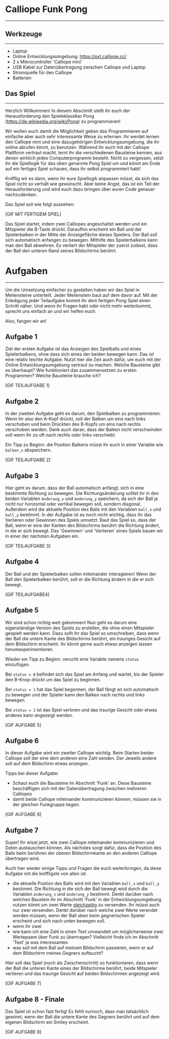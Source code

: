 # Calliope Funk Pong
<hr>

## Werkzeuge
<hr>

* Laptop
* Online Entwicklungsumgebung: https://pxt.calliope.cc/
* 2 x Mikrocontroller 'Calliope mini'
* USB Kabel zur Datenübertragung zwischen Calliope und Laptop
* Stromquelle für den Calliope
* Batterien

## Das Spiel
<hr>

Herzlich Willkommen!
In diesem Abschnitt stellt ihr euch der Herausforderung den Spieleklassiker Pong (https://de.wikipedia.org/wiki/Pong) zu programmieren!

Wir wollen euch damit die Möglichkeit geben das Programmieren auf einfache aber auch sehr interessante
Weise zu erlernen. Ihr werdet lernen den Calliope mini und eine dazugehörigen Entwicklungsumgebung, die
ihr online abrufen könnt, zu benutzen. Während ihr euch mit der Calliope Plattform vertraut macht, lernt
ihr die verschiedenen Bausteine kennen, aus denen wirklich jedes Computerprogramm besteht. Nicht zu
vergessen, setzt ihr die Spiellogik für das oben genannte Pong Spiel um und könnt am Ende auf ein fertiges
Spiel schauen, dass ihr selbst programmiert habt!

Knifflig wir es dann, wenn ihr eure Spiellogik anpassen müsst, da sich das Spiel nicht so verhält wie gewünscht.
Aber keine Angst, das ist ein Teil der Herausforderung und wird euch dazu bringen über euren Code genauer
nachzudenken.

Das Spiel soll wie folgt aussehen:

[GIF MIT FERTIGEM SPIEL]

Das Spiel startet, indem zwei Calliopes angeschaltet werden und ein Mitspieler die B-Taste drückt. Daraufhin
erscheint ein Ball und der Spielerbalken  in der Mitte der Anzeigefläche dieses Spielers. Der Ball soll sich automatisch anfangen zu
bewegen. Mithilfe des Spielerbalkens kann man den Ball abwehren. Es verliert der Mitspieler der zuerst zulässt, dass der Ball
den unteren Rand seines Bildschirms berührt.

# Aufgaben
<hr>

Um die Umsetzung einfacher zu gestalten haben wir das Spiel in Meilensteine unterteilt. Jeder Meilenstein baut auf dem davor auf.
Mit der Erledigung jeder Teilaufgabe kommt ihr dem fertigen Pong Spiel einen Schritt näher. Und wenn ihr Fragen habt oder
nicht mehr weiterkommt, sprecht uns einfach an und wir helfen euch.

Also, fangen wir an!

## Aufgabe 1

Ziel der ersten Aufgabe ist das Anzeigen des Spielballs und eines Spielerbalkens, ohne dass sich eines der beiden bewegen kann.
Das ist eine relativ leichte Aufgabe. Nutzt hier die Zeit auch dafür, um euch mit der Online Entwicklungsumgebung vertraut zu machen.
Welche Bausteine gibt es überhaupt? Wie funktioniert das zusammensetzen zu ersten Programmen? Welche Bausteine brauche ich?

[GIF TEILAUFGABE 1]

## Aufgabe 2

In der zweiten Aufgabe geht es darum, den Spielbalken zu programmieren. Wenn ihr also den A-Kopf drückt, soll der Balken
um eins nach links verschoben und beim Drückten des B-Kopfs um eins nach rechts verschoben werden. Denk auch daran, dass
der Balken nicht verschwinden soll wenn ihr zu oft nach rechts oder links verschiebt.

Ein Tipp zu Beginn: die Position Balkens müsst ihr euch in einer Variable wie `balken_x` abspeichern.

[GIF TEILAUFGABE 2]

## Aufgabe 3

Hier geht es darum, dass der Ball automatisch anfängt, sich in eine bestimmte Richtung zu bewegen.
Die Richtungsänderung solltet ihr in den beiden Variablen `änderung_x` und `änderung_y` speichern, da sich der Ball ja
nicht nur horizontal oder vertikal bewegen soll, sondern diagonal. Außerdem wird die aktuelle Position des Balls mit den
Variablen `ball_x` und `ball_y` bestimmt. In der Aufgabe ist es noch nicht wichtig, dass ihr
das Verlieren oder Gewinnen des Spiels umsetzt. Baut das Spiel so, dass der Ball, wenn er eine der Kanten des
Bildschirms berührt die Richtung ändert, in die er sich bewegt. Das 'Gewinnen' und 'Verlieren' eines Spiels bauen wir
in einer der nächsten Aufgaben ein.

[GIF TEILAUFGABE 3]

## Aufgabe 4

Der Ball und der Spielerbalken sollen miteinander interagieren! Wenn der Ball den Spielerbalken berührt, soll er die Richtung
ändern in die er sich bewegt.

[GIF TEILAUFGABE4]

## Aufgabe 5

Wir sind schon richtig weit gekommen! Nun geht es darum eine eigenständige Version des Spiels zu erstellen, die ohne einen
Mitspieler gespielt werden kann. Dazu sollt ihr das Spiel so umschreiben, dass wenn der Ball die untere Kante des Bildschirms
berührt, ein trauriges Gesicht auf dem Bildschirm erscheint. Ihr könnt gerne auch etwas anzeigen lassen herumexperimentieren.

Wieder ein Tipp zu Beginn: verucht eine Variable namens `status` einzufügen.

Bei `status = 0` befindet sich das Spiel am Anfang und wartet, bis der Spieler den B-Knop drückt um das Spiel zu beginnen.

Bei `status = 1` hat das Spiel begonnen, der Ball fängt an sich automatisch zu bewegen und der Spieler kann den Balken nach
rechts und links bewegen.

Bei `status = 2` ist das Spiel verloren und das traurige Gesicht oder etwas anderes kann angezeigt werden.

[GIF AUFGABE 5]

## Aufgabe 6

In dieser Aufgabe wird ein zweiter Calliope wichtig. Beim Starten beider Calliope soll der eine dem anderen eine Zahl senden.
Der Jeweils andere soll auf dem Bildschirm etwas anzeigen.

Tipps bei dieser Aufgabe:
- Schaut euch die Bausteine im Abschnitt 'Funk' an. Diese Bausteine beschäftigen sich mit der Datenübertragung zwischen mehreren Calliopes
- damit beide Calliope miteinander kommunizieren können, müssen sie in der gleichen Funkgruppe liegen.

[GIF AUFGABE 6]

## Aufgabe 7

Super! Ihr wisst jetzt, wie zwei Calliope miteinander kommunizieren und Daten austauschen können. Als nächstes sorgt dafür,
dass die Position des Balls beim berühren der oberen Bildschirmkante an den anderen Calliope übertragen wird.

Auch hier wieder einige Tipps und Fragen die euch weiterbringen, da diese Aufgabe mit die kniffligste von allen ist:
- die aktuelle Postion des Balls wird mit den Variablen `ball_x` und `ball_y` bestimmt. Die Richtung in die sich der Ball bewegt wird durch die Variablen `änderung_x` und `änderung_y` bestimmt. Denkt darüber nach welchen Baustein ihr im Abschnitt 'Funk' in der Entwicklungsumgebung nutzen könnt um zwei Werte <u>gleichzeitig</u> zu versenden. Ihr müsst auch nur zwei versenden. Denkt darüber nach welche zwei Werte verendet werden müssen, wenn der Ball oben beim gegnerischen Spieler erscheint und sich nach unten bewegen soll.
- wenn ihr zwei
- wie kann ich eine Zahl in einen Text umwandelt um möglicherweise zwei Wertepaare über Funk zu übertragen? Vielleicht finde ich im Abschnitt 'Text' ja was interessantes
- was soll mit dem Ball auf meinem Bildschirm passieren, wenn er auf dem Bildschirm meines Gegners auftaucht?

Hier soll das Spiel (noch als Zwischenschritt) so funktionieren, dass wenn der Ball die unteren Kante eines der
Bildschirme berührt, beide Mitspieler verlieren und das traurige Gesicht auf beiden Bildschirmen angezeigt wird.

[GIF AUFGABE 7]

## Aufgabe 8 - Finale

Das Spiel ist schon fast fertig! Es fehlt nurnoch, dass man tatsächlich gewinnt, wenn der Ball die untere Kante des
Gegners berührt und auf dem eigenen Bildschirm ein Smiley erscheint.

[GIF AUFGABE 8]
